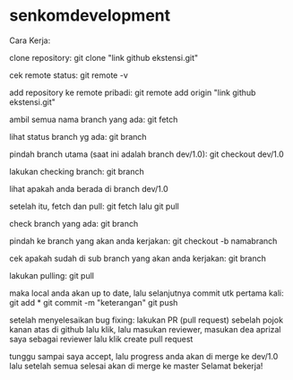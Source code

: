 # senkomdevelopment

Cara Kerja:

clone repository:
git clone "link github ekstensi.git"

cek remote status:
git remote -v

add repository ke remote pribadi:
git remote add origin "link github ekstensi.git"

ambil semua nama branch yang ada:
git fetch

lihat status branch yg ada:
git branch

pindah branch utama (saat ini adalah branch dev/1.0):
git checkout dev/1.0

lakukan checking branch:
git branch

lihat apakah anda berada di branch dev/1.0

setelah itu, fetch dan pull:
git fetch
lalu
git pull

check branch yang ada:
git branch

pindah ke branch yang akan anda kerjakan:
git checkout -b namabranch

cek apakah sudah di sub branch yang akan anda kerjakan:
git branch

lakukan pulling:
git pull

maka local anda akan up to date, lalu selanjutnya commit utk pertama kali:
git add *
git commit -m "keterangan"
git push

setelah menyelesaikan bug fixing: lakukan PR (pull request) sebelah pojok kanan atas di github
lalu klik, lalu masukan reviewer, masukan dea aprizal saya sebagai reviewer
lalu klik create pull request

tunggu sampai saya accept, lalu progress anda akan di merge ke dev/1.0
lalu setelah semua selesai akan di merge ke master
Selamat bekerja!

